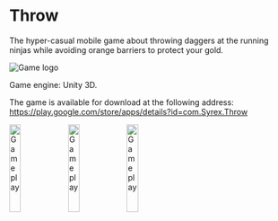 # Throw
 
The hyper-casual mobile game about throwing daggers at the running ninjas while avoiding orange barriers to protect your gold.

<img src="https://play-lh.googleusercontent.com/z7ynXqmIId76wtx5rlCn8ntSz8LGYKWeo2HQFgDy7Y2arGbhIN6aIUwhlSGUMwIv_Q=s96" alt="Game logo"/>

Game engine: Unity 3D.

The game is available for download at the following address: https://play.google.com/store/apps/details?id=com.Syrex.Throw

<img src="https://play-lh.googleusercontent.com/75EY0dxuNEm4-qR5uJ9QgL0Or5K5M5v3Aul52-ijC_3B5tNOzecQ5CYUuAkmcUvw1w=w5120-h2880" alt="Gameplay" width="20%"/> <img src="https://play-lh.googleusercontent.com/9QUyAoQnt8HPAKNLvDnjyBYbEraJWSroEB8hC600fVoIpGcae6v29Ear3PP_8X8VBA8=w5120-h2880-rw" alt="Gameplay" width="20%"/> <img src="https://play-lh.googleusercontent.com/5II8fp0jIl13YRJvYrPe1LuKiiXXicUMze-3TXZ7OZVIsVeKwSE2MLTWJXkr7MJcog=w5120-h2880" alt="Gameplay" width="20%"/>
